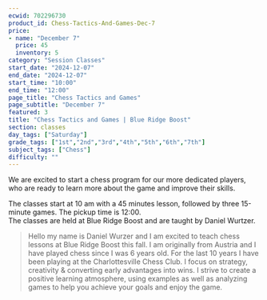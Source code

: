 ```yaml
---
ecwid: 702296730
product_id: Chess-Tactics-And-Games-Dec-7
price:
- name: "December 7"
  price: 45
  inventory: 5
category: "Session Classes"
start_date: "2024-12-07"
end_date: "2024-12-07"
start_time: "10:00"
end_time: "12:00"
page_title: "Chess Tactics and Games"
page_subtitle: "December 7"
featured: 3
title: "Chess Tactics and Games | Blue Ridge Boost"
section: classes
day_tags: ["Saturday"]
grade_tags: ["1st","2nd","3rd","4th","5th","6th","7th"]
subject_tags: ["Chess"]
difficulty: ""
---
```

<p>We are excited to start a chess program for our more dedicated players, who are ready to learn more about the game and improve their skills.</p><p>The classes start at 10 am with a 45 minutes lesson, followed by three 15-minute games. The pickup time is 12:00.<br>The classes are held at Blue Ridge Boost and are taught by Daniel Wurtzer.<br></p><blockquote>Hello my name is Daniel Wurzer and I am excited to teach chess lessons at Blue Ridge Boost this fall. I am originally from Austria and I have played chess since I was 6 years old. For the last 10 years I have been playing at the Charlottesville Chess Club. I focus on strategy, creativity & converting early advantages into wins. I strive to create a positive learning atmosphere, using examples as well as analyzing games to help you achieve your goals and enjoy the game.</blockquote>
